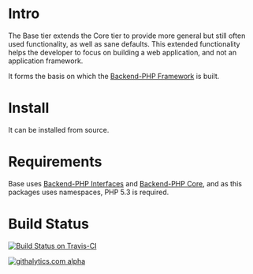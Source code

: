 Intro
=====

The Base tier extends the Core tier to provide more general but still often used functionality, as well as sane defaults. This extended functionality helps the developer to focus on building a web application, and not an application framework.

It forms the basis on which the [Backend-PHP Framework](https://github.com/backend/Backend-PHP) is built.

Install
=======

It can be installed from source.

Requirements
============

Base uses [Backend-PHP Interfaces](https://github.com/backend/Backend-PHP-Interfaces) and [Backend-PHP Core](https://github.com/backend/Backend-PHP-Core), and as this packages uses namespaces, PHP 5.3 is required.

Build Status
============
[![Build Status on Travis-CI](https://secure.travis-ci.org/backend/Backend-PHP-Base.png?branch=master)](http://travis-ci.org/backend/Backend-PHP-Base)

[![githalytics.com alpha](https://cruel-carlota.pagodabox.com/6b18b1e2123729cb8d514727af29f260 "githalytics.com")](http://githalytics.com/backend/Backend-PHP-Base)
